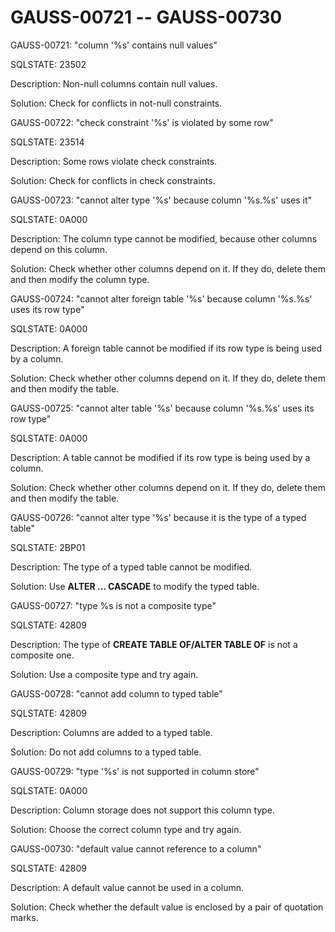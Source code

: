 # GAUSS-00721 -- GAUSS-00730<a name="EN-US_TOPIC_0302073272"></a>

GAUSS-00721: "column '%s' contains null values"

SQLSTATE: 23502

Description: Non-null columns contain null values.

Solution: Check for conflicts in not-null constraints.

GAUSS-00722: "check constraint '%s' is violated by some row"

SQLSTATE: 23514

Description: Some rows violate check constraints.

Solution: Check for conflicts in check constraints.

GAUSS-00723: "cannot alter type '%s' because column '%s.%s' uses it"

SQLSTATE: 0A000

Description: The column type cannot be modified, because other columns depend on this column.

Solution: Check whether other columns depend on it. If they do, delete them and then modify the column type.

GAUSS-00724: "cannot alter foreign table '%s' because column '%s.%s' uses its row type"

SQLSTATE: 0A000

Description: A foreign table cannot be modified if its row type is being used by a column.

Solution: Check whether other columns depend on it. If they do, delete them and then modify the table.

GAUSS-00725: "cannot alter table '%s' because column '%s.%s' uses its row type"

SQLSTATE: 0A000

Description: A table cannot be modified if its row type is being used by a column.

Solution: Check whether other columns depend on it. If they do, delete them and then modify the table.

GAUSS-00726: "cannot alter type '%s' because it is the type of a typed table"

SQLSTATE: 2BP01

Description: The type of a typed table cannot be modified.

Solution: Use  **ALTER ... CASCADE**  to modify the typed table.

GAUSS-00727: "type %s is not a composite type"

SQLSTATE: 42809

Description: The type of  **CREATE TABLE OF/ALTER TABLE OF**  is not a composite one.

Solution: Use a composite type and try again.

GAUSS-00728: "cannot add column to typed table"

SQLSTATE: 42809

Description: Columns are added to a typed table.

Solution: Do not add columns to a typed table.

GAUSS-00729: "type '%s' is not supported in column store"

SQLSTATE: 0A000

Description: Column storage does not support this column type.

Solution: Choose the correct column type and try again.

GAUSS-00730: "default value cannot reference to a column"

SQLSTATE: 42809

Description: A default value cannot be used in a column.

Solution: Check whether the default value is enclosed by a pair of quotation marks.

